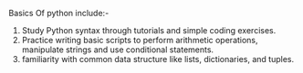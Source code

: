 Basics Of python
include:-
1. Study Python syntax through tutorials and simple coding exercises.
2. Practice writing basic scripts to perform arithmetic operations, manipulate strings and use conditional statements.
3. familiarity with common data structure like lists, dictionaries, and tuples.
